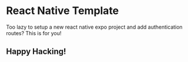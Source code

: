 # React Native Template
Too lazy to setup a new react native expo project and add authentication routes? This is for you! 

## Happy Hacking!
